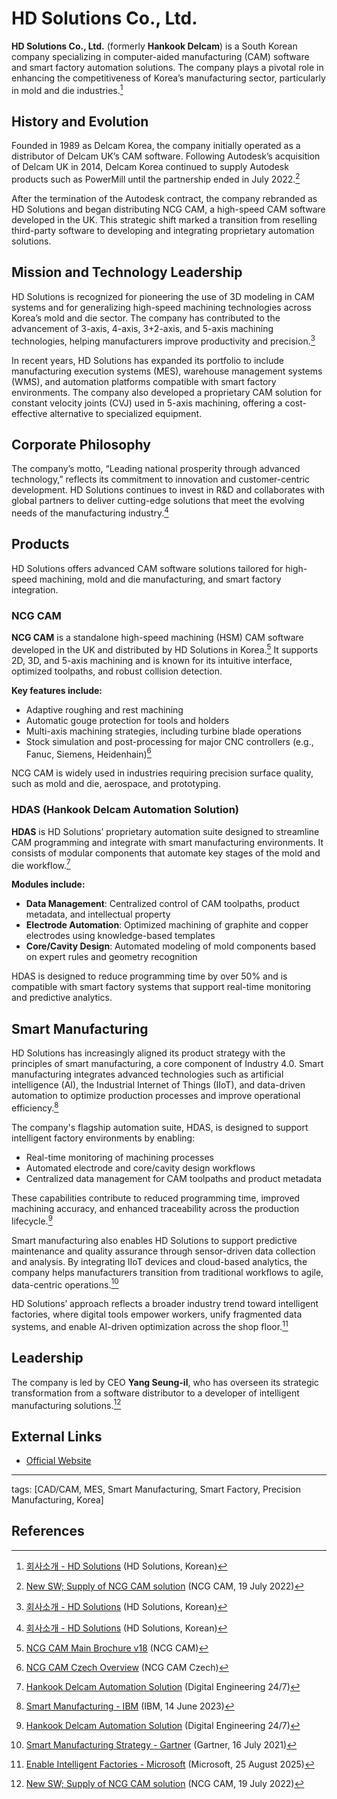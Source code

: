 # HD Solutions Co., Ltd.

**HD Solutions Co., Ltd.** (formerly **Hankook Delcam**) is a South Korean company specializing in computer-aided manufacturing (CAM) software and smart factory automation solutions. The company plays a pivotal role in enhancing the competitiveness of Korea’s manufacturing sector, particularly in mold and die industries.[^1]

## History and Evolution

Founded in 1989 as Delcam Korea, the company initially operated as a distributor of Delcam UK’s CAM software. Following Autodesk’s acquisition of Delcam UK in 2014, Delcam Korea continued to supply Autodesk products such as PowerMill until the partnership ended in July 2022.[^2]

After the termination of the Autodesk contract, the company rebranded as HD Solutions and began distributing NCG CAM, a high-speed CAM software developed in the UK. This strategic shift marked a transition from reselling third-party software to developing and integrating proprietary automation solutions.

## Mission and Technology Leadership

HD Solutions is recognized for pioneering the use of 3D modeling in CAM systems and for generalizing high-speed machining technologies across Korea’s mold and die sector. The company has contributed to the advancement of 3-axis, 4-axis, 3+2-axis, and 5-axis machining technologies, helping manufacturers improve productivity and precision.[^1]

In recent years, HD Solutions has expanded its portfolio to include manufacturing execution systems (MES), warehouse management systems (WMS), and automation platforms compatible with smart factory environments. The company also developed a proprietary CAM solution for constant velocity joints (CVJ) used in 5-axis machining, offering a cost-effective alternative to specialized equipment.

## Corporate Philosophy

The company’s motto, “Leading national prosperity through advanced technology,” reflects its commitment to innovation and customer-centric development. HD Solutions continues to invest in R&D and collaborates with global partners to deliver cutting-edge solutions that meet the evolving needs of the manufacturing industry.[^1]

## Products

HD Solutions offers advanced CAM software solutions tailored for high-speed machining, mold and die manufacturing, and smart factory integration.

### NCG CAM

**NCG CAM** is a standalone high-speed machining (HSM) CAM software developed in the UK and distributed by HD Solutions in Korea.[^3] It supports 2D, 3D, and 5-axis machining and is known for its intuitive interface, optimized toolpaths, and robust collision detection.

**Key features include:**
- Adaptive roughing and rest machining
- Automatic gouge protection for tools and holders
- Multi-axis machining strategies, including turbine blade operations
- Stock simulation and post-processing for major CNC controllers (e.g., Fanuc, Siemens, Heidenhain)[^4]

NCG CAM is widely used in industries requiring precision surface quality, such as mold and die, aerospace, and prototyping.

### HDAS (Hankook Delcam Automation Solution)

**HDAS** is HD Solutions’ proprietary automation suite designed to streamline CAM programming and integrate with smart manufacturing environments. It consists of modular components that automate key stages of the mold and die workflow.[^5]

**Modules include:**
- **Data Management**: Centralized control of CAM toolpaths, product metadata, and intellectual property
- **Electrode Automation**: Optimized machining of graphite and copper electrodes using knowledge-based templates
- **Core/Cavity Design**: Automated modeling of mold components based on expert rules and geometry recognition

HDAS is designed to reduce programming time by over 50% and is compatible with smart factory systems that support real-time monitoring and predictive analytics.

## Smart Manufacturing

HD Solutions has increasingly aligned its product strategy with the principles of smart manufacturing, a core component of Industry 4.0. Smart manufacturing integrates advanced technologies such as artificial intelligence (AI), the Industrial Internet of Things (IIoT), and data-driven automation to optimize production processes and improve operational efficiency.[^6]

The company's flagship automation suite, HDAS, is designed to support intelligent factory environments by enabling:
- Real-time monitoring of machining processes
- Automated electrode and core/cavity design workflows
- Centralized data management for CAM toolpaths and product metadata

These capabilities contribute to reduced programming time, improved machining accuracy, and enhanced traceability across the production lifecycle.[^5]

Smart manufacturing also enables HD Solutions to support predictive maintenance and quality assurance through sensor-driven data collection and analysis. By integrating IIoT devices and cloud-based analytics, the company helps manufacturers transition from traditional workflows to agile, data-centric operations.[^7]

HD Solutions’ approach reflects a broader industry trend toward intelligent factories, where digital tools empower workers, unify fragmented data systems, and enable AI-driven optimization across the shop floor.[^8]

## Leadership

The company is led by CEO **Yang Seung-il**, who has overseen its strategic transformation from a software distributor to a developer of intelligent manufacturing solutions.[^2]

## External Links

- [Official Website](https://hd-solutions.co.kr/)

---
tags: [CAD/CAM, MES, Smart Manufacturing, Smart Factory, Precision Manufacturing, Korea]
## References

[^1]: [회사소개 - HD Solutions](https://hd-solutions.co.kr/company) (HD Solutions, Korean)
[^2]: [New SW; Supply of NCG CAM solution](https://www.ncgcam.com/media/75424/hankook-press-release-from-press-conference-19th-july-2022.pdf) (NCG CAM, 19 July 2022)
[^3]: [NCG CAM Main Brochure v18](https://www.ncgcam.com/media/71621/ncg-cam-main-brochure-v18.pdf) (NCG CAM)
[^4]: [NCG CAM Czech Overview](https://www.ncgcam.cz/en/popis_cam_system.html) (NCG CAM Czech)
[^5]: [Hankook Delcam Automation Solution](https://www.digitalengineering247.com/article/hankook-delcam-automation-solution-aimed-at-mold-and-die-industries/) (Digital Engineering 24/7)
[^6]: [Smart Manufacturing - IBM](https://www.ibm.com/think/topics/smart-manufacturing) (IBM, 14 June 2023)
[^7]: [Smart Manufacturing Strategy - Gartner](https://www.gartner.com/smarterwithgartner/6-key-actions-for-a-successful-smart-manufacturing-strategy) (Gartner, 16 July 2021)

[^8]: [Enable Intelligent Factories - Microsoft](https://learn.microsoft.com/en-us/industry/manufacturing/enable-intelligent-factories) (Microsoft, 25 August 2025)
